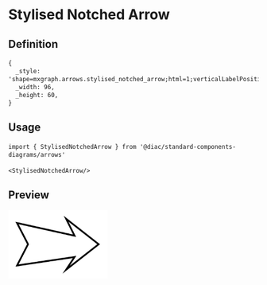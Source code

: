 # Stylised Notched Arrow

## Definition

```
{
  _style: 'shape=mxgraph.arrows.stylised_notched_arrow;html=1;verticalLabelPosition=bottom;verticalAlign=top;strokeWidth=2;strokeColor=#000000;',
  _width: 96,
  _height: 60,
}
```

## Usage

```
import { StylisedNotchedArrow } from '@diac/standard-components-diagrams/arrows'

<StylisedNotchedArrow/>
```

## Preview

<img src="./stylised-notched-arrow.png" width="200"/>

